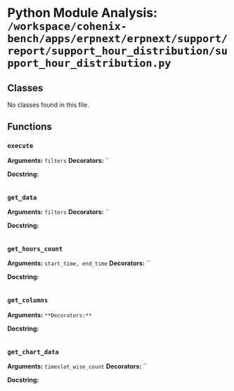 # Python Module Analysis: `/workspace/cohenix-bench/apps/erpnext/erpnext/support/report/support_hour_distribution/support_hour_distribution.py`

## Classes

No classes found in this file.


## Functions

### `execute`
**Arguments:** `filters`
**Decorators:** ``

**Docstring:**
```

```
### `get_data`
**Arguments:** `filters`
**Decorators:** ``

**Docstring:**
```

```
### `get_hours_count`
**Arguments:** `start_time, end_time`
**Decorators:** ``

**Docstring:**
```

```
### `get_columns`
**Arguments:** ``
**Decorators:** ``

**Docstring:**
```

```
### `get_chart_data`
**Arguments:** `timeslot_wise_count`
**Decorators:** ``

**Docstring:**
```

```

